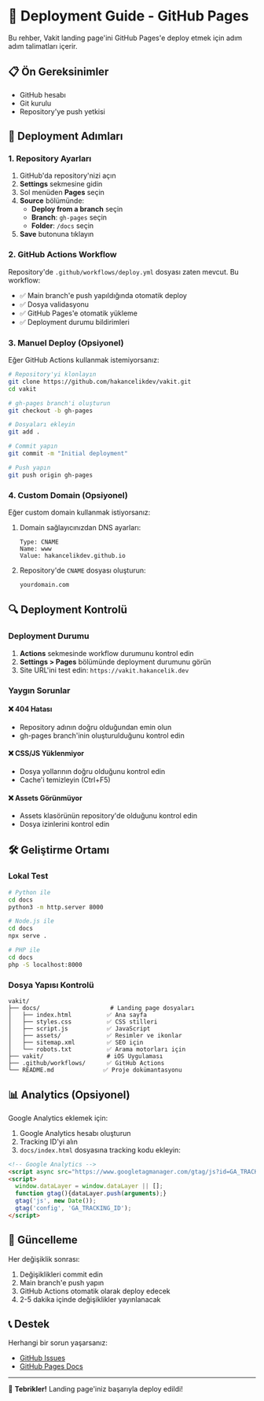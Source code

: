 # 🚀 Deployment Guide - GitHub Pages

Bu rehber, Vakit landing page'ini GitHub Pages'e deploy etmek için adım adım talimatları içerir.

## 📋 Ön Gereksinimler

- GitHub hesabı
- Git kurulu
- Repository'ye push yetkisi

## 🔧 Deployment Adımları

### 1. Repository Ayarları

1. GitHub'da repository'nizi açın
2. **Settings** sekmesine gidin
3. Sol menüden **Pages** seçin
4. **Source** bölümünde:
   - **Deploy from a branch** seçin
   - **Branch**: `gh-pages` seçin
   - **Folder**: `/docs` seçin
5. **Save** butonuna tıklayın

### 2. GitHub Actions Workflow

Repository'de `.github/workflows/deploy.yml` dosyası zaten mevcut. Bu workflow:

- ✅ Main branch'e push yapıldığında otomatik deploy
- ✅ Dosya validasyonu
- ✅ GitHub Pages'e otomatik yükleme
- ✅ Deployment durumu bildirimleri

### 3. Manuel Deploy (Opsiyonel)

Eğer GitHub Actions kullanmak istemiyorsanız:

```bash
# Repository'yi klonlayın
git clone https://github.com/hakancelikdev/vakit.git
cd vakit

# gh-pages branch'i oluşturun
git checkout -b gh-pages

# Dosyaları ekleyin
git add .

# Commit yapın
git commit -m "Initial deployment"

# Push yapın
git push origin gh-pages
```

### 4. Custom Domain (Opsiyonel)

Eğer custom domain kullanmak istiyorsanız:

1. Domain sağlayıcınızdan DNS ayarları:
   ```
   Type: CNAME
   Name: www
   Value: hakancelikdev.github.io
   ```

2. Repository'de `CNAME` dosyası oluşturun:
   ```
   yourdomain.com
   ```

## 🔍 Deployment Kontrolü

### Deployment Durumu

1. **Actions** sekmesinde workflow durumunu kontrol edin
2. **Settings > Pages** bölümünde deployment durumunu görün
3. Site URL'ini test edin: `https://vakit.hakancelik.dev`

### Yaygın Sorunlar

#### ❌ 404 Hatası
- Repository adının doğru olduğundan emin olun
- gh-pages branch'inin oluşturulduğunu kontrol edin

#### ❌ CSS/JS Yüklenmiyor
- Dosya yollarının doğru olduğunu kontrol edin
- Cache'i temizleyin (Ctrl+F5)

#### ❌ Assets Görünmüyor
- Assets klasörünün repository'de olduğunu kontrol edin
- Dosya izinlerini kontrol edin

## 🛠️ Geliştirme Ortamı

### Lokal Test

```bash
# Python ile
cd docs
python3 -m http.server 8000

# Node.js ile
cd docs
npx serve .

# PHP ile
cd docs
php -S localhost:8000
```

### Dosya Yapısı Kontrolü

```
vakit/
├── docs/                    # Landing page dosyaları
│   ├── index.html          ✅ Ana sayfa
│   ├── styles.css          ✅ CSS stilleri
│   ├── script.js           ✅ JavaScript
│   ├── assets/             ✅ Resimler ve ikonlar
│   ├── sitemap.xml         ✅ SEO için
│   └── robots.txt          ✅ Arama motorları için
├── vakit/                  # iOS Uygulaması
├── .github/workflows/      ✅ GitHub Actions
└── README.md              ✅ Proje dokümantasyonu
```

## 📊 Analytics (Opsiyonel)

Google Analytics eklemek için:

1. Google Analytics hesabı oluşturun
2. Tracking ID'yi alın
3. `docs/index.html` dosyasına tracking kodu ekleyin:

```html
<!-- Google Analytics -->
<script async src="https://www.googletagmanager.com/gtag/js?id=GA_TRACKING_ID"></script>
<script>
  window.dataLayer = window.dataLayer || [];
  function gtag(){dataLayer.push(arguments);}
  gtag('js', new Date());
  gtag('config', 'GA_TRACKING_ID');
</script>
```

## 🔄 Güncelleme

Her değişiklik sonrası:

1. Değişiklikleri commit edin
2. Main branch'e push yapın
3. GitHub Actions otomatik olarak deploy edecek
4. 2-5 dakika içinde değişiklikler yayınlanacak

## 📞 Destek

Herhangi bir sorun yaşarsanız:

- [GitHub Issues](https://github.com/hakancelikdev/vakit/issues)
- [GitHub Pages Docs](https://docs.github.com/en/pages)

---

🎉 **Tebrikler!** Landing page'iniz başarıyla deploy edildi! 